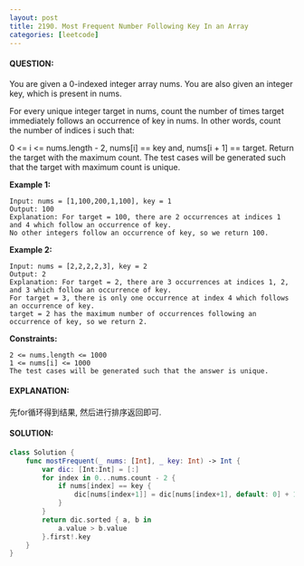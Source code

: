 ```yaml
---
layout: post
title: 2190. Most Frequent Number Following Key In an Array
categories: [leetcode]
---
```

#### QUESTION:
You are given a 0-indexed integer array nums. You are also given an integer key, which is present in nums.

For every unique integer target in nums, count the number of times target immediately follows an occurrence of key in nums. In other words, count the number of indices i such that:

0 <= i <= nums.length - 2,
nums[i] == key and,
nums[i + 1] == target.
Return the target with the maximum count. The test cases will be generated such that the target with maximum count is unique.

 

__Example 1:__
```
Input: nums = [1,100,200,1,100], key = 1
Output: 100
Explanation: For target = 100, there are 2 occurrences at indices 1 and 4 which follow an occurrence of key.
No other integers follow an occurrence of key, so we return 100.
```
__Example 2:__
```
Input: nums = [2,2,2,2,3], key = 2
Output: 2
Explanation: For target = 2, there are 3 occurrences at indices 1, 2, and 3 which follow an occurrence of key.
For target = 3, there is only one occurrence at index 4 which follows an occurrence of key.
target = 2 has the maximum number of occurrences following an occurrence of key, so we return 2.
```
 

__Constraints:__
```
2 <= nums.length <= 1000
1 <= nums[i] <= 1000
The test cases will be generated such that the answer is unique.
```
#### EXPLANATION:

先for循环得到结果, 然后进行排序返回即可.

#### SOLUTION:
```swift
class Solution {
    func mostFrequent(_ nums: [Int], _ key: Int) -> Int {
        var dic: [Int:Int] = [:]
        for index in 0...nums.count - 2 {
            if nums[index] == key {
                dic[nums[index+1]] = dic[nums[index+1], default: 0] + 1
            }
        }
        return dic.sorted { a, b in
            a.value > b.value
        }.first!.key
    }
}
```
